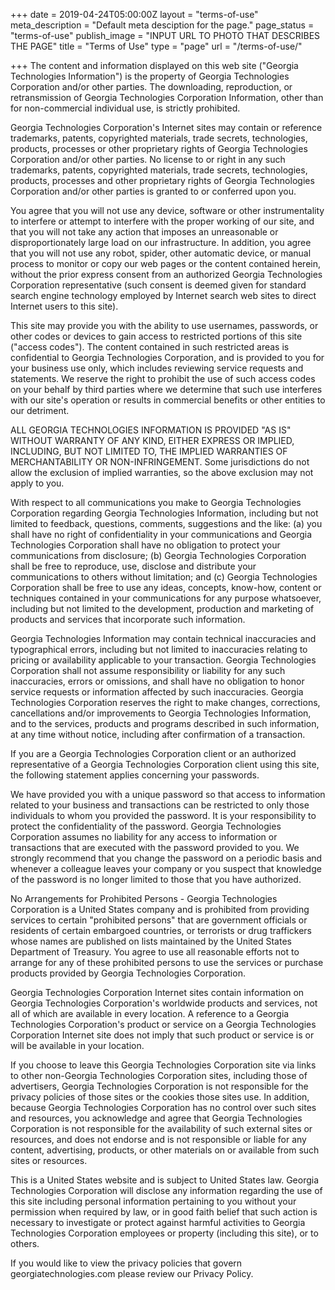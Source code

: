+++
date = 2019-04-24T05:00:00Z
layout = "terms-of-use"
meta_description = "Default meta desciption for the page."
page_status = "terms-of-use"
publish_image = "INPUT URL TO PHOTO THAT DESCRIBES THE PAGE"
title = "Terms of Use"
type = "page"
url = "/terms-of-use/"

+++
The content and information displayed on this web site ("Georgia Technologies Information") is the property of Georgia Technologies Corporation and/or other parties. The downloading, reproduction, or retransmission of Georgia Technologies Corporation Information, other than for non-commercial individual use, is strictly prohibited.

Georgia Technologies Corporation's Internet sites may contain or reference trademarks, patents, copyrighted materials, trade secrets, technologies, products, processes or other proprietary rights of Georgia Technologies Corporation and/or other parties. No license to or right in any such trademarks, patents, copyrighted materials, trade secrets, technologies, products, processes and other proprietary rights of Georgia Technologies Corporation and/or other parties is granted to or conferred upon you.

You agree that you will not use any device, software or other instrumentality to interfere or attempt to interfere with the proper working of our site, and that you will not take any action that imposes an unreasonable or disproportionately large load on our infrastructure. In addition, you agree that you will not use any robot, spider, other automatic device, or manual process to monitor or copy our web pages or the content contained herein, without the prior express consent from an authorized Georgia Technologies Corporation representative (such consent is deemed given for standard search engine technology employed by Internet search web sites to direct Internet users to this site).

This site may provide you with the ability to use usernames, passwords, or other codes or devices to gain access to restricted portions of this site ("access codes"). The content contained in such restricted areas is confidential to Georgia Technologies Corporation, and is provided to you for your business use only, which includes reviewing service requests and statements. We reserve the right to prohibit the use of such access codes on your behalf by third parties where we determine that such use interferes with our site's operation or results in commercial benefits or other entities to our detriment.

ALL GEORGIA TECHNOLOGIES INFORMATION IS PROVIDED "AS IS" WITHOUT WARRANTY OF ANY KIND, EITHER EXPRESS OR IMPLIED, INCLUDING, BUT NOT LIMITED TO, THE IMPLIED WARRANTIES OF MERCHANTABILITY OR NON-INFRINGEMENT. Some jurisdictions do not allow the exclusion of implied warranties, so the above exclusion may not apply to you.

With respect to all communications you make to Georgia Technologies Corporation regarding Georgia Technologies Information, including but not limited to feedback, questions, comments, suggestions and the like: (a) you shall have no right of confidentiality in your communications and Georgia Technologies Corporation shall have no obligation to protect your communications from disclosure; (b) Georgia Technologies Corporation shall be free to reproduce, use, disclose and distribute your communications to others without limitation; and (c) Georgia Technologies Corporation shall be free to use any ideas, concepts, know-how, content or techniques contained in your communications for any purpose whatsoever, including but not limited to the development, production and marketing of products and services that incorporate such information.

Georgia Technologies Information may contain technical inaccuracies and typographical errors, including but not limited to inaccuracies relating to pricing or availability applicable to your transaction. Georgia Technologies Corporation shall not assume responsibility or liability for any such inaccuracies, errors or omissions, and shall have no obligation to honor service requests or information affected by such inaccuracies. Georgia Technologies Corporation reserves the right to make changes, corrections, cancellations and/or improvements to Georgia Technologies Information, and to the services, products and programs described in such information, at any time without notice, including after confirmation of a transaction.

If you are a Georgia Technologies Corporation client or an authorized representative of a Georgia Technologies Corporation client using this site, the following statement applies concerning your passwords.

We have provided you with a unique password so that access to information related to your business and transactions can be restricted to only those individuals to whom you provided the password. It is your responsibility to protect the confidentiality of the password. Georgia Technologies Corporation assumes no liability for any access to information or transactions that are executed with the password provided to you. We strongly recommend that you change the password on a periodic basis and whenever a colleague leaves your company or you suspect that knowledge of the password is no longer limited to those that you have authorized.

No Arrangements for Prohibited Persons - Georgia Technologies Corporation is a United States company and is prohibited from providing services to certain "prohibited persons" that are government officials or residents of certain embargoed countries, or terrorists or drug traffickers whose names are published on lists maintained by the United States Department of Treasury. You agree to use all reasonable efforts not to arrange for any of these prohibited persons to use the services or purchase products provided by Georgia Technologies Corporation.

Georgia Technologies Corporation Internet sites contain information on Georgia Technologies Corporation's worldwide products and services, not all of which are available in every location. A reference to a Georgia Technologies Corporation's product or service on a Georgia Technologies Corporation Internet site does not imply that such product or service is or will be available in your location.

If you choose to leave this Georgia Technologies Corporation site via links to other non-Georgia Technologies Corporation sites, including those of advertisers, Georgia Technologies Corporation is not responsible for the privacy policies of those sites or the cookies those sites use. In addition, because Georgia Technologies Corporation has no control over such sites and resources, you acknowledge and agree that Georgia Technologies Corporation is not responsible for the availability of such external sites or resources, and does not endorse and is not responsible or liable for any content, advertising, products, or other materials on or available from such sites or resources.

This is a United States website and is subject to United States law. Georgia Technologies Corporation will disclose any information regarding the use of this site including personal information pertaining to you without your permission when required by law, or in good faith belief that such action is necessary to investigate or protect against harmful activities to Georgia Technologies Corporation employees or property (including this site), or to others.

If you would like to view the privacy policies that govern georgiatechnologies.com please review our Privacy Policy.